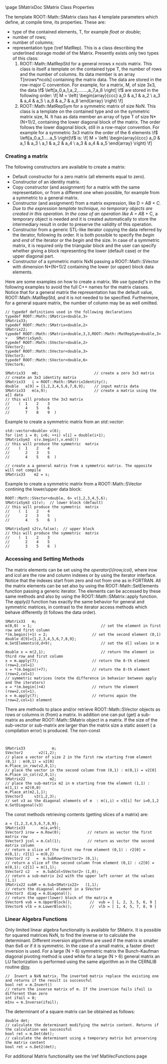 \page SMatrixDoc SMatrix Class Properties

The template ROOT::Math::SMatrix class has 4 template parameters which define, at compile
time, its properties. These are:

*   type of the contained elements, T, for example _float_ or _double_;
*   number of rows;
*   number of columns;
*   representation type (\ref MatRep). This is a class describing the underlined storage
    model of the Matrix. Presently exists only two types of this class:
    1.  ROOT::Math::MatRepStd for a general nrows x ncols matrix. This class is itself a
        template on the contained type T, the number of rows and the number of columns. Its
        data member is an array T[nrows*ncols] containing the matrix data. The data are
        stored in the row-major C convention. For example, for a matrix, M, of size 3x3,
        the data \f$ \left[a_0,a_1,a_2,.......,a_7,a_8 \right] \f$ are stored in the following
        order: \f[ M = \left( \begin{array}{ccc} a_0 & a_1 & a_2 \\ a_3 & a_4 & a_5 \\ a_6 & a_7 & a_8 \end{array} \right) \f]
    2.  ROOT::Math::MatRepSym for a symmetric matrix of size NxN. This class is a template
        on the contained type and on the symmetric matrix size, N. It has as data member an
        array of type T of size N*(N+1)/2, containing the lower diagonal block of the matrix.
        The order follows the lower diagonal block, still in a row-major convention. For
        example for a symmetric 3x3 matrix the order of the 6 elements
        \f$ \left[a_0,a_1.....a_5 \right]\f$ is: \f[ M = \left( \begin{array}{ccc} a_0 & a_1 & a_3 \\ a_1 & a_2 & a_4 \\ a_3 & a_4 & a_5 \end{array} \right) \f]

### Creating a matrix

The following constructors are available to create a matrix:

*   Default constructor for a zero matrix (all elements equal to zero).
*   Constructor of an identity matrix.
*   Copy constructor (and assignment) for a matrix with the same representation, or from a
    different one when possible, for example from a symmetric to a general matrix.
*   Constructor (and assignment) from a matrix expression, like D = A*B + C. Due to the
    expression template technique, no temporary objects are created in this operation. In
    the case of an operation like A = A*B + C, a temporary object is needed and it is created
    automatically to store the intermediary result in order to preserve the validity of
    this operation.
*   Constructor from a generic STL-like iterator copying the data referred by the iterator,
    following its order. It is both possible to specify the _begin_ and _end_ of the iterator
    or the _begin_ and the size. In case of a symmetric matrix, it is required only the
    triangular block and the user can specify whether giving a block representing the lower
    (default case) or the upper diagonal part.
*   Constructor of a symmetric matrix NxN passing a ROOT::Math::SVector with dimension
    N*(N+1)/2 containing the lower (or upper) block data elements.

Here are some examples on how to create a matrix. We use _typedef's_ in the following examples
to avoid the full C++ names for the matrix classes. Notice that for a general matrix the
representation has the default value, ROOT::Math::MatRepStd, and it is not needed to be
specified. Furthermore, for a general square matrix, the number of column may be as well omitted.

~~~ {.cpp}
// typedef definitions used in the following declarations
typedef ROOT::Math::SMatrix<double,3>                                       SMatrix33;
typedef ROOT::Math::SMatrix<double,2>                                       SMatrix22;
typedef ROOT::Math::SMatrix<double,3,3,ROOT::Math::MatRepSym<double,3> >    SMatrixSym3;
typedef ROOT::Math::SVector<double,2>                                       SVector2;
typedef ROOT::Math::SVector<double,3>                                       SVector3;
typedef ROOT::Math::SVector<double,6>                                       SVector6;

SMatrix33   m0;                         // create a zero 3x3 matrix
// create an 3x3 identity matrix
SMatrix33   i = ROOT::Math::SMatrixIdentity();
double   a[9] = {1,2,3,4,5,6,7,8,9};    // input matrix data
SMatrix33   m(a,9);                     // create a matrix using the a[] data
// this will produce the 3x3 matrix
//    (  1    2    3
//       4    5    6
//       7    8    9  )
~~~


Example to create a symmetric matrix from an _std::vector_:

~~~ {.cpp}
std::vector<double> v(6);
for (int i = 0; i<6; ++i) v[i] = double(i+1);
SMatrixSym3  s(v.begin(),v.end())
// this will produce the symmetric  matrix
//    (  1    2    4
//       2    3    5
//       4    5    6  )

// create a a general matrix from a symmetric matrix. The opposite will not compile
SMatrix33    m2 = s;
~~~


Example to create a symmetric matrix from a ROOT::Math::SVector contining the lower/upper data block:

~~~ {.cpp}
ROOT::Math::SVector<double, 6> v(1,2,3,4,5,6);
SMatrixSym3 s1(v);  // lower block (default)
// this will produce the symmetric  matrix
//    (  1    2    4
//       2    3    5
//       4    5    6  )

SMatrixSym3 s2(v,false);  // upper block
// this will produce the symmetric  matrix
//    (  1    2    3
//       2    4    5
//       3    5    6  )
~~~


### Accessing and Setting Methods

The matrix elements can be set using the _operator()(irow,icol)_, where irow and icol are
the row and column indexes or by using the iterator interface. Notice that the indexes start
from zero and not from one as in FORTRAN. All the matrix elements can be set also by using
the ROOT::Math::SetElements function passing a generic iterator.
The elements can be accessed by these same methods and also by using the
ROOT::Math::SMatrix::apply function. The _apply(i)_ function has exactly the same behavior
for general and symmetric matrices, in contrast to the iterator access methods which behave
differently (it follows the data order).

~~~ {.cpp}
SMatrix33   m;
m(0,0)  = 1;                               // set the element in first row and first column
*(m.begin()+1) = 2;                    // set the second element (0,1)
double d[9]={1,2,3,4,5,6,7,8,9};
m.SetElements(d,d+9);                      // set the d[] values in m

double x = m(2,1);                         // return the element in third row and first column
x = m.apply(7);                        // return the 8-th element (row=2,col=1)
x = *(m.begin()+7);                    // return the 8-th element (row=2,col=1)
// symmetric matrices (note the difference in behavior between apply and the iterators)
x = *(m.begin()+4)                     // return the element (row=2,col=1).
x = m.apply(7);                        // returns again the (row=2,col=1) element
~~~


There are methods to place and/or retrieve ROOT::Math::SVector objects as rows or columns
in (from) a matrix. In addition one can put (get) a sub-matrix as another
ROOT::Math::SMatrix object in a matrix. If the size of the sub-vector or sub-matrix are
larger than the matrix size a static assert ( a compilation error) is produced. The non-const

~~~ {.cpp}


SMatrix33            m;
SVector2       v2(1,2);
// place a vector of size 2 in the first row starting from element (0,1) : m(0,1) = v2[0]
m.Place_in_row(v2,0,1);
// place the vector in the second column from (0,1) : m(0,1) = v2[0]
m.Place in_col(v2,0,1);
SMatrix22           m2;
// place the sub-matrix m2 in m starting from the element (1,1) : m(1,1) = m2(0,0)
m.Place_at(m2,1,1);
SVector3     v3(1,2,3);
// set v3 as the diagonal elements of m  : m(i,i) = v3[i] for i=0,1,2
m.SetDiagonal(v3)
~~~


The const methods retrieving contents (getting slices of a matrix) are:

~~~ {.cpp}
a = {1,2,3,4,5,6,7,8,9};
SMatrix33       m(a,a+9);
SVector3 irow = m.Row(0);            // return as vector the first matrix row
SVector3 jcol = m.Col(1);            // return as vector the second matrix column
// return a slice of the first row from element (0,1) : r2[0] = m(0,1); r2[1] = m(0,2)
SVector2 r2   =  m.SubRow<SVector2> (0,1);
// return a slice of the second column from element (0,1) : c2[0] = m(0,1); c2[1] = m(1,1);
SVector2 c2   =  m.SubCol<SVector2> (1,0);
// return a sub-matrix 2x2 with the upper left corner at the values (1,1)
SMatrix22 subM = m.Sub<SMatrix22>   (1,1);
// return the diagonal element in a SVector
SVector3  diag = m.Diagonal();
// return the upper(lower) block of the matrix m
SVector6 vub = m.UpperBlock();        //  vub = [ 1, 2, 3, 5, 6, 9 ]
SVector6 vlb = m.LowerBlock();        //  vlb = [ 1, 4, 5, 7, 8, 9 ]
~~~


### Linear Algebra Functions

Only limited linear algebra functionality is available for SMatrix. It is possible
for squared matrices NxN, to find the inverse or to calculate the determinant.
Different inversion algorithms are used if the matrix is smaller than 6x6 or if it
is symmetric. In the case of a small matrix, a faster direct inversion is used.
For a large (N > 6) symmetric matrix the Bunch-Kaufman diagonal pivoting method
is used while for a large (N > 6) general matrix an LU factorization is performed
using the same algorithm as in the CERNLIB routine
[dinv](https://cern-tex.web.cern.ch/cern-tex/shortwrupsdir/f010/top.html).

~~~ {.cpp}
//  Invert a NxN matrix. The inverted matrix replace the existing one and returns if the result is successful
bool ret = m.Invert()
// return the inverse matrix of m. If the inversion fails ifail is different than zero
int ifail = 0;
mInv = m.Inverse(ifail);
~~~


The determinant of a square matrix can be obtained as follows:

~~~ {.cpp}
double det;
// calculate the determinant modifying the matrix content. Returns if the calculation was successful
bool ret = m.Det(det);
// calculate the determinant using a temporary matrix but preserving the matrix content
bool ret = n.Det2(det);
~~~


For additional Matrix functionality see the \ref MatVecFunctions page

